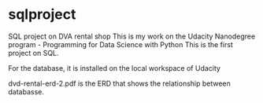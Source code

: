 # sqlproject
SQL project on DVA rental shop
This is my work on the Udacity Nanodegree program - Programming for Data Science with Python
This is the first project on SQL.

For the database, it is installed on the local workspace of Udacity


dvd-rental-erd-2.pdf is the ERD that shows the relationship between databasse. 
